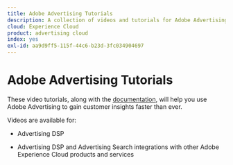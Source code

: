 ```yaml
---
title: Adobe Advertising Tutorials
description: A collection of videos and tutorials for Adobe Advertising.
cloud: Experience Cloud
product: advertising cloud
index: yes
exl-id: aa9d9ff5-115f-44c6-b23d-3fc034904697
---
```

# Adobe Advertising Tutorials

These video tutorials, along with the [documentation](https://experienceleague.adobe.com/docs/advertising-cloud.html), will help you use Adobe Advertising to gain customer insights faster than ever.

Videos are available for:

* Advertising DSP

* Advertising DSP and Advertising Search integrations with other Adobe Experience Cloud products and services

<!--
See other -learn tutorials landing pages to get ideas for additional content
-->
